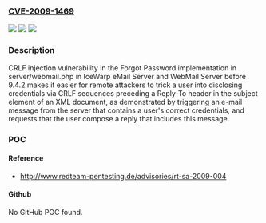 ### [CVE-2009-1469](https://cve.mitre.org/cgi-bin/cvename.cgi?name=CVE-2009-1469)
![](https://img.shields.io/static/v1?label=Product&message=n%2Fa&color=blue)
![](https://img.shields.io/static/v1?label=Version&message=n%2Fa&color=blue)
![](https://img.shields.io/static/v1?label=Vulnerability&message=n%2Fa&color=brighgreen)

### Description

CRLF injection vulnerability in the Forgot Password implementation in server/webmail.php in IceWarp eMail Server and WebMail Server before 9.4.2 makes it easier for remote attackers to trick a user into disclosing credentials via CRLF sequences preceding a Reply-To header in the subject element of an XML document, as demonstrated by triggering an e-mail message from the server that contains a user's correct credentials, and requests that the user compose a reply that includes this message.

### POC

#### Reference
- http://www.redteam-pentesting.de/advisories/rt-sa-2009-004

#### Github
No GitHub POC found.

